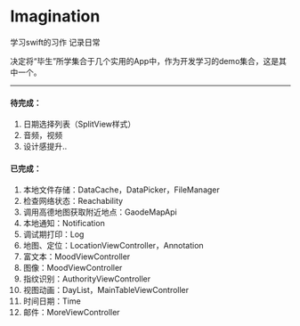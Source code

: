 # Imagination
学习swift的习作
记录日常

决定将“毕生”所学集合于几个实用的App中，作为开发学习的demo集合，这是其中一个。
***
#### 待完成：  
1. 日期选择列表（SplitView样式）  
2. 音频，视频
3. 设计感提升..


#### 已完成：  
1. 本地文件存储：DataCache，DataPicker，FileManager  
2. 检查网络状态：Reachability  
3. 调用高德地图获取附近地点：GaodeMapApi  
4. 本地通知：Notification  
5. 调试期打印：Log  
6. 地图、定位：LocationViewController，Annotation  
7. 富文本：MoodViewController  
8. 图像：MoodViewController  
9. 指纹识别：AuthorityViewController  
10. 视图动画：DayList，MainTableViewController  
11. 时间日期：Time  
12. 邮件：MoreViewController
